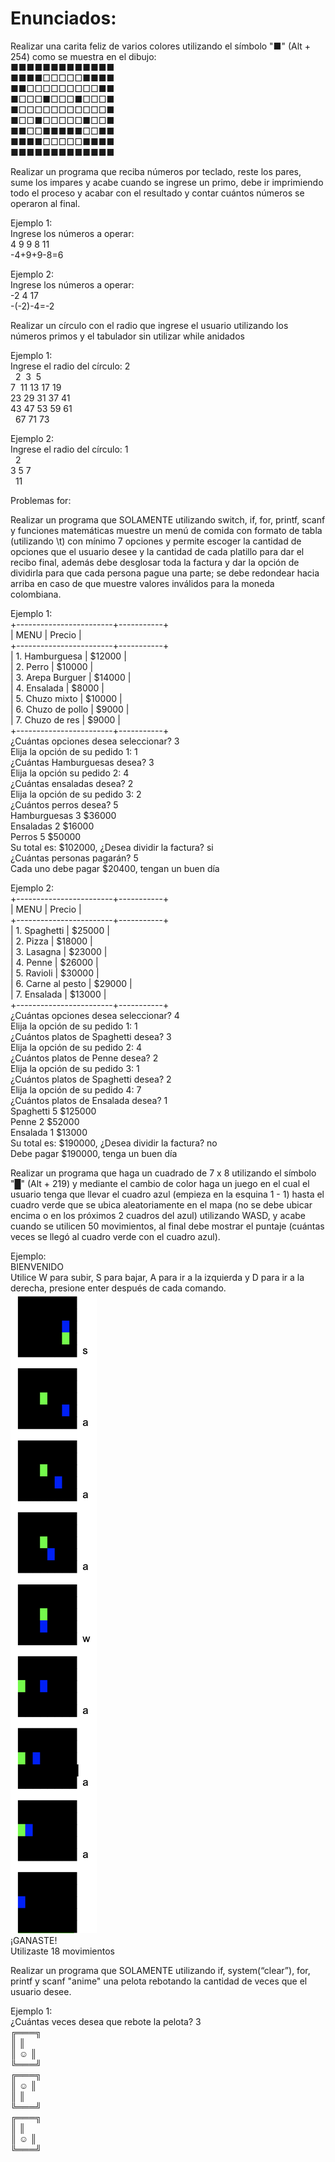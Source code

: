 # Enunciados:

Realizar una carita feliz de varios colores utilizando el símbolo "■" (Alt + 254) como se muestra en el dibujo:<br>
■■■■■■■■■■■■■<br>
■■■■□□□□□■■■■<br>
■■□□□□□□□□□■■<br>
■□□□■□□□■□□□■<br>
■□□□□□□□□□□□■<br>
■□□■□□□□□■□□■<br>
■■□□■■■■■□□■■<br>
■■■■□□□□□■■■■<br>
■■■■■■■■■■■■■<br>

Realizar un programa que reciba números por teclado, reste los pares, sume los impares y acabe cuando se ingrese un primo, debe ir imprimiendo todo el proceso y acabar con el resultado y contar cuántos números se operaron al final.<br>

Ejemplo 1:<br>
Ingrese los números a operar:<br>
4 9 9 8 11<br>
-4+9+9-8=6<br>

Ejemplo 2:<br>
Ingrese los números a operar:<br>
-2 4 17<br>
-(-2)-4=-2<br>

Realizar un círculo con el radio que ingrese el usuario utilizando los números primos y el tabulador sin utilizar while anidados<br>

Ejemplo 1:<br>
Ingrese el radio del círculo: 2<br>
&nbsp;&nbsp;2&nbsp;&nbsp;3&nbsp;&nbsp;5<br>
7&nbsp;&nbsp;11&nbsp;13&nbsp;17&nbsp;19<br>
23&nbsp;29&nbsp;31&nbsp;37&nbsp;41<br>
43&nbsp;47&nbsp;53&nbsp;59&nbsp;61<br>
&nbsp;&nbsp;67&nbsp;71&nbsp;73<br>

Ejemplo 2:<br>
Ingrese el radio del círculo: 1<br>
&nbsp;&nbsp;2<br>
3&nbsp;5&nbsp;7<br>
&nbsp;&nbsp;11<br>

Problemas for:<br>

Realizar un programa que SOLAMENTE utilizando switch, if, for, printf, scanf y funciones matemáticas muestre un menú de comida con formato de tabla (utilizando \t) con mínimo 7 opciones y permite escoger la cantidad de opciones que el usuario desee y la cantidad de cada platillo para dar el recibo final, además debe desglosar toda la factura y dar la opción de dividirla para que cada persona pague una parte; se debe redondear hacia arriba en caso de que muestre valores inválidos para la moneda colombiana.<br>

Ejemplo 1:<br>
+------------------------+-----------+<br>
|          MENU          | Precio    |<br>
+------------------------+-----------+<br>
| 1. Hamburguesa  | $12000  |<br>
| 2. Perro                | $10000  |<br>
| 3. Arepa Burguer | $14000  |<br>
| 4. Ensalada          | $8000    |<br>
| 5. Chuzo mixto     | $10000  |<br>
| 6. Chuzo de pollo | $9000    |<br>
| 7. Chuzo de res    | $9000    |<br>
+------------------------+-----------+<br>
¿Cuántas opciones desea seleccionar? 3<br>
Elija la opción de su pedido 1: 1<br>
¿Cuántas Hamburguesas desea? 3<br>
Elija la opción su pedido 2: 4<br>
¿Cuántas ensaladas desea? 2<br>
Elija la opción de su pedido 3: 2<br>
¿Cuántos perros desea? 5<br>
Hamburguesas    3     $36000<br>
Ensaladas           2      $16000<br>
Perros                 5      $50000<br>
Su total es: $102000, ¿Desea dividir la factura? si<br>
¿Cuántas personas pagarán? 5<br>
Cada uno debe pagar $20400, tengan un buen día<br>

Ejemplo 2:<br>
+------------------------+-----------+<br>
|          MENU          | Precio    |<br>
+------------------------+-----------+<br>
| 1. Spaghetti           | $25000  |<br>
| 2. Pizza                 | $18000  |<br>
| 3. Lasagna            | $23000  |<br>
| 4. Penne                | $26000  |<br>
| 5. Ravioli               | $30000  |<br>
| 6. Carne al pesto  | $29000  |<br>
| 7. Ensalada           | $13000  |<br>
+------------------------+-----------+<br>
¿Cuántas opciones desea seleccionar? 4<br>
Elija la opción de su pedido 1: 1<br>
¿Cuántos platos de Spaghetti desea? 3<br>
Elija la opción de su pedido 2: 4<br>
¿Cuántos platos de Penne desea? 2<br>
Elija la opción de su pedido 3: 1<br>
¿Cuántos platos de Spaghetti desea? 2<br>
Elija la opción de su pedido 4: 7<br>
¿Cuántos platos de Ensalada desea? 1<br>
Spaghetti       5      $125000<br>
Penne            2      $52000<br>
Ensalada       1      $13000<br>
Su total es: $190000, ¿Desea dividir la factura? no<br>
Debe pagar $190000, tenga un buen día<br>

Realizar un programa que haga un cuadrado de 7 x 8 utilizando el símbolo "█" (Alt + 219) y mediante el cambio de color haga un juego en el cual el usuario tenga que llevar el cuadro azul (empieza en la esquina 1 - 1) hasta el cuadro verde que se ubica aleatoriamente en el mapa (no se debe ubicar encima o en los próximos 2 cuadros del azul) utilizando WASD, y acabe cuando se utilicen 50 movimientos, al final debe mostrar el puntaje (cuántas veces se llegó al cuadro verde con el cuadro azul).<br>

Ejemplo:<br>
BIENVENIDO<br>
Utilice W para subir, S para bajar, A para ir a la izquierda y D para ir a la derecha, presione enter después de cada comando.<br>
![Alt text](<Captura de Pantalla 2023-09-17 a la(s) 12.36.09 a.m..png>)<br>
¡GANASTE!<br>
Utilizaste 18 movimientos<br>

Realizar un programa que SOLAMENTE utilizando if, system(“clear”), for, printf y scanf "anime" una pelota rebotando la cantidad de veces que el usuario desee.<br>

Ejemplo 1:<br>
¿Cuántas veces desea que rebote la pelota? 3<br>
╔═══╗<br>
║   ║<br>
║ ☺ ║<br>
╚═══╝<br>
╔═══╗<br>
║ ☺ ║<br>
║   ║<br>
╚═══╝<br>
╔═══╗<br>
║   ║<br>
║ ☺ ║<br>
╚═══╝<br>
